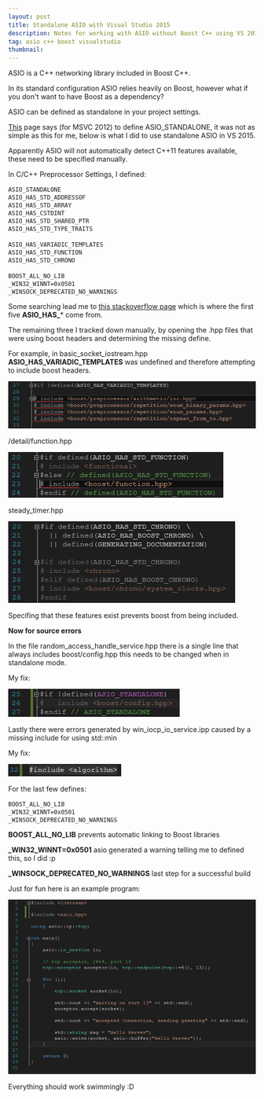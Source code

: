 ```yaml
---
layout: post
title: Standalone ASIO with Visual Studio 2015
description: Notes for working with ASIO without Boost C++ using VS 2015
tag: asio c++ boost visualstudio
thumbnail: 
---
```


ASIO is a C++ networking library included in Boost C++. 

In its standard configuration ASIO relies heavily on Boost, however what if you don't want to have Boost as a dependency?

ASIO can be defined as standalone in your project settings.

[This](https://think-async.com/Asio/AsioStandalone) page says (for MSVC 2012) to define ASIO_STANDALONE, it was not as simple as this for me, below is what I did to use standalone ASIO in VS 2015.

Apparently ASIO will not automatically detect C++11 features available, these need to be specified manually.

In C/C++ Preprocessor Settings, I defined:

	ASIO_STANDALONE
	ASIO_HAS_STD_ADDRESSOF
	ASIO_HAS_STD_ARRAY
	ASIO_HAS_CSTDINT
	ASIO_HAS_STD_SHARED_PTR
	ASIO_HAS_STD_TYPE_TRAITS

	ASIO_HAS_VARIADIC_TEMPLATES
	ASIO_HAS_STD_FUNCTION
	ASIO_HAS_STD_CHRONO

	BOOST_ALL_NO_LIB
	_WIN32_WINNT=0x0501
	_WINSOCK_DEPRECATED_NO_WARNINGS

Some searching lead me to [this stackoverflow page](http://stackoverflow.com/questions/24877233/header-only-asio-standalone) which is where the first five **ASIO_HAS_*** come from.

The remaining three I tracked down manually, by opening the .hpp files that were using boost headers and determining the missing define.

For example, in basic_socket_iostream.hpp **ASIO_HAS_VARIADIC_TEMPLATES** was undefined and therefore attempting to include boost headers.

![Image not found!](/assets/2015/11/03/missing_define_variadic.PNG)

/detail/function.hpp

![Image not found!](/assets/2015/11/03/missing_define_function.PNG)

steady_timer.hpp

![Image not found!](/assets/2015/11/03/missing_define_timer.PNG)

Specifing that these features exist prevents boost from being included.

**Now for source errors**

In the file random_access_handle_service.hpp there is a single line that always includes boost/config.hpp this needs to be changed when in standalone mode.

My fix:

![Image not found!](/assets/2015/11/03/boost_config_standalone.PNG)

Lastly there were errors generated by win_iocp_io_service.ipp caused by a missing include for using std::min

My fix:

![Image not found!](/assets/2015/11/03/include_algorithm.PNG)

For the last few defines:

	BOOST_ALL_NO_LIB
	_WIN32_WINNT=0x0501
	_WINSOCK_DEPRECATED_NO_WARNINGS

**BOOST_ALL_NO_LIB** prevents automatic linking to Boost libraries

**_WIN32_WINNT=0x0501** asio generated a warning telling me to defined this, so I did :p

**_WINSOCK_DEPRECATED_NO_WARNINGS** last step for a successful build


Just for fun here is an example program:

![Image not found!](/assets/2015/11/03/example.PNG)

Everything should work swimmingly :D